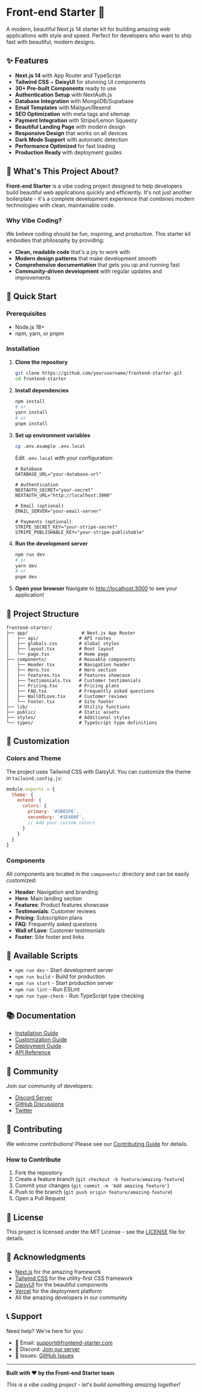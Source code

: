 # Front-end Starter 🚀

A modern, beautiful Next.js 14 starter kit for building amazing web applications with style and speed. Perfect for developers who want to ship fast with beautiful, modern designs.

## ✨ Features

- **Next.js 14** with App Router and TypeScript
- **Tailwind CSS** + **DaisyUI** for stunning UI components
- **30+ Pre-built Components** ready to use
- **Authentication Setup** with NextAuth.js
- **Database Integration** with MongoDB/Supabase
- **Email Templates** with Mailgun/Resend
- **SEO Optimization** with meta tags and sitemap
- **Payment Integration** with Stripe/Lemon Squeezy
- **Beautiful Landing Page** with modern design
- **Responsive Design** that works on all devices
- **Dark Mode Support** with automatic detection
- **Performance Optimized** for fast loading
- **Production Ready** with deployment guides

## 🎯 What's This Project About?

**Front-end Starter** is a vibe coding project designed to help developers build beautiful web applications quickly and efficiently. It's not just another boilerplate - it's a complete development experience that combines modern technologies with clean, maintainable code.

### Why Vibe Coding?

We believe coding should be fun, inspiring, and productive. This starter kit embodies that philosophy by providing:

- **Clean, readable code** that's a joy to work with
- **Modern design patterns** that make development smooth
- **Comprehensive documentation** that gets you up and running fast
- **Community-driven development** with regular updates and improvements

## 🚀 Quick Start

### Prerequisites

- Node.js 18+ 
- npm, yarn, or pnpm

### Installation

1. **Clone the repository**
   ```bash
   git clone https://github.com/yourusername/frontend-starter.git
   cd frontend-starter
   ```

2. **Install dependencies**
   ```bash
   npm install
   # or
   yarn install
   # or
   pnpm install
   ```

3. **Set up environment variables**
   ```bash
   cp .env.example .env.local
   ```
   
   Edit `.env.local` with your configuration:
   ```env
   # Database
   DATABASE_URL="your-database-url"
   
   # Authentication
   NEXTAUTH_SECRET="your-secret"
   NEXTAUTH_URL="http://localhost:3000"
   
   # Email (optional)
   EMAIL_SERVER="your-email-server"
   
   # Payments (optional)
   STRIPE_SECRET_KEY="your-stripe-secret"
   STRIPE_PUBLISHABLE_KEY="your-stripe-publishable"
   ```

4. **Run the development server**
   ```bash
   npm run dev
   # or
   yarn dev
   # or
   pnpm dev
   ```

5. **Open your browser**
   Navigate to [http://localhost:3000](http://localhost:3000) to see your application!

## 📁 Project Structure

```
frontend-starter/
├── app/                    # Next.js App Router
│   ├── api/               # API routes
│   ├── globals.css        # Global styles
│   ├── layout.tsx         # Root layout
│   └── page.tsx           # Home page
├── components/            # Reusable components
│   ├── Header.tsx         # Navigation header
│   ├── Hero.tsx           # Hero section
│   ├── Features.tsx       # Features showcase
│   ├── Testimonials.tsx   # Customer testimonials
│   ├── Pricing.tsx        # Pricing plans
│   ├── FAQ.tsx            # Frequently asked questions
│   ├── WallOfLove.tsx     # Customer reviews
│   └── Footer.tsx         # Site footer
├── lib/                   # Utility functions
├── public/                # Static assets
├── styles/                # Additional styles
└── types/                 # TypeScript type definitions
```

## 🎨 Customization

### Colors and Theme

The project uses Tailwind CSS with DaisyUI. You can customize the theme in `tailwind.config.js`:

```javascript
module.exports = {
  theme: {
    extend: {
      colors: {
        primary: '#3B82F6',
        secondary: '#1E40AF',
        // Add your custom colors
      }
    }
  }
}
```

### Components

All components are located in the `components/` directory and can be easily customized:

- **Header**: Navigation and branding
- **Hero**: Main landing section
- **Features**: Product features showcase
- **Testimonials**: Customer reviews
- **Pricing**: Subscription plans
- **FAQ**: Frequently asked questions
- **Wall of Love**: Customer testimonials
- **Footer**: Site footer and links

## 🔧 Available Scripts

- `npm run dev` - Start development server
- `npm run build` - Build for production
- `npm run start` - Start production server
- `npm run lint` - Run ESLint
- `npm run type-check` - Run TypeScript type checking

## 📚 Documentation

- [Installation Guide](./docs/INSTALLATION.md)
- [Customization Guide](./docs/CUSTOMIZATION.md)
- [Deployment Guide](./docs/DEPLOYMENT.md)
- [API Reference](./docs/API.md)

## 🌟 Community

Join our community of developers:

- [Discord Server](https://discord.gg/frontend-starter)
- [GitHub Discussions](https://github.com/yourusername/frontend-starter/discussions)
- [Twitter](https://twitter.com/frontend_starter)

## 🤝 Contributing

We welcome contributions! Please see our [Contributing Guide](./CONTRIBUTING.md) for details.

### How to Contribute

1. Fork the repository
2. Create a feature branch (`git checkout -b feature/amazing-feature`)
3. Commit your changes (`git commit -m 'Add amazing feature'`)
4. Push to the branch (`git push origin feature/amazing-feature`)
5. Open a Pull Request

## 📄 License

This project is licensed under the MIT License - see the [LICENSE](LICENSE) file for details.

## 🙏 Acknowledgments

- [Next.js](https://nextjs.org/) for the amazing framework
- [Tailwind CSS](https://tailwindcss.com/) for the utility-first CSS framework
- [DaisyUI](https://daisyui.com/) for the beautiful components
- [Vercel](https://vercel.com/) for the deployment platform
- All the amazing developers in our community

## 📞 Support

Need help? We're here for you:

- 📧 Email: support@frontend-starter.com
- 💬 Discord: [Join our server](https://discord.gg/frontend-starter)
- 🐛 Issues: [GitHub Issues](https://github.com/yourusername/frontend-starter/issues)

---

**Built with ❤️ by the Front-end Starter team**

*This is a vibe coding project - let's build something amazing together!* 